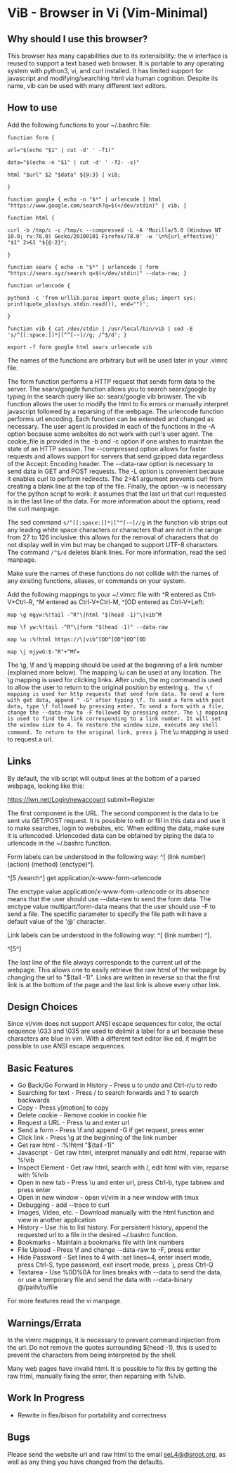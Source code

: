 ViB - Browser in Vi (Vim-Minimal)
=================================

Why should I use this browser?
------------------------------

This browser has many capabilities due to its extensibility: the vi interface is reused to support a text based web browser. It is portable to any operating system with python3, vi, and curl installed. It has limited support for javascript and modifying/searching html via human cognition. Despite its name, vib can be used with many different text editors.

How to use
----------

Add the following functions to your ~/.bashrc file:

	function form { 

	url="$(echo "$1" | cut -d' ' -f1)"

	data="$(echo -n "$1" | cut -d' ' -f2- -s)"

	html "$url" $2 "$data" ${@:3} | vib;

	}

	function google { echo -n "$*" | urlencode | html "https://www.google.com/search?q=$(</dev/stdin)" | vib; }

	function html { 

	curl -b /tmp/c -c /tmp/c --compressed -L -A 'Mozilla/5.0 (Windows NT 10.0; rv:78.0) Gecko/20100101 Firefox/78.0' -w '\n%{url_effective}' "$1" 2>&1 "${@:2}";

	}

	function searx { echo -n "$*" | urlencode | form "https://searx.xyz/search q=$(</dev/stdin)" --data-raw; }

	function urlencode { 

	python3 -c 'from urllib.parse import quote_plus; import sys; print(quote_plus(sys.stdin.read()), end="")'; 

	}

	function vib { cat /dev/stdin | /usr/local/bin/vib | sed -E 's/^[[:space:]]*|[^^[-~]//g; /^$/d'; }

	export -f form google html searx urlencode vib

The names of the functions are arbitrary but will be used later in your .vimrc file. 

The form function performs a HTTP request that sends form data to the server. The searx/google function allows you to search searx/google by typing in the search query like so: searx/google vib browser. The vib function allows the user to modify the html to fix errors or manually interpret javascript followed by a reparsing of the webpage. The urlencode function performs url encoding. Each function can be extended and changed as necessary. The user agent is provided in each of the functions in the -A option because some websites do not work with curl's user agent. The cookie_file is provided in the -b and -c option if one wishes to maintain the state of an HTTP session. The --compressed option allows for faster requests and allows support for servers that send gzipped data regardless of the Accept: Encoding header. The --data-raw option is necessary to send data in GET and POST requests. The -L option is convenient because it enables curl to perform redirects. The 2>&1 argument prevents curl from creating a blank line at the top of the file. Finally, the option -w is necessary for the python script to work: it assumes that the last url that curl requested is in the last line of the data. For more information about the options, read the curl manpage. 

The sed command `s/^[[:space:]]*|[^^[-~]//g` in the function vib strips out any leading white space characters or characters that are not in the range from 27 to 126 inclusive: this allows for the removal of characters that do not display well in vim but may be changed to support UTF-8 characters. The command `/^$/d` deletes blank lines. For more information, read the sed manpage. 

Make sure the names of these functions do not collide with the names of any existing functions, aliases, or commands on your system.

Add the following mappings to your ~/.vimrc file with ^R entered as Ctrl-V+Ctrl-R, ^M entered as Ctrl-V+Ctrl-M, ^[OD entered as Ctrl-V+Left:

	map \g mgyw:%!tail -^R"\|html "$(head -1)"\|vib^M

	map \f yw:%!tail -^R"\|form "$(head -1)" --data-raw

	map \u :%!html https://\|vib^[OD^[OD^[OD^[OD

	map \j mjywG:$-^R"+^Mf=

The \g, \f and \j mapping should be used at the beginning of a link number (explained more below). The mapping \u can be used at any location. The \g mapping is used for clicking links. After undo, the mg command is used to allow the user to return to the original position by entering `g. The \f mapping is used for http requests that send form data. To send a form with get data, append " -G" after typing \f. To send a form with post data, type \f followed by pressing enter. To send a form with a file, change the --data-raw to -F followed by pressing enter. The \j mapping is used to find the link corresponding to a link number. It will set the window size to 4. To restore the window size, execute any shell command. To return to the original link, press `j. The \u mapping is used to request a url.

Links
-----
By default, the vib script will output lines at the bottom of a parsed webpage, looking like this:

https://lwn.net/Login/newaccount submit=Register

The first component is the URL. The second component is the data to be sent via GET/POST request. It is possible to edit or fill in this data and use it to make searches, login to websites, etc. When editing the data, make sure it is urlencoded. Urlencoded data can be obtained by piping the data to urlencode in the ~/.bashrc function.

Form labels can be understood in the following way: ^[ (link number) (action) (method) (enctype)^].

^[5 /search^] get application/x-www-form-urlencode

The enctype value application/x-www-form-urlencode or its absence means that the user should use --data-raw to send the form data. The enctype value multipart/form-data means that the user should use -F to send a file. The specific parameter to specify the file path will have a default value of the '@' character. 

Link labels can be understood in the following way: ^[ (link number) ^].

^[5^]

The last line of the file always corresponds to the current url of the webpage. This allows one to easily retrieve the raw html of the webpage by changing the url to "$(tail -1)". Links are written in reverse so that the first link is at the bottom of the page and the last link is above every other link.

Design Choices
--------------
Since vi/vim does not support ANSI escape sequences for color, the octal sequence \033 and \035 are used to delimit a label for a url because these characters are blue in vim. With a different text editor like ed, it might be possible to use ANSI escape sequences.

Basic Features
--------------
- Go Back/Go Forward in History - Press u to undo and Ctrl-r/u to redo
- Searching for text - Press / to search forwards and ? to search backwards
- Copy - Press y[motion] to copy
- Delete cookie - Remove cookie in cookie file
- Request a URL - Press \u and enter url
- Send a form - Press \f and append -G if get request, press enter 
- Click link - Press \g at the beginning of the link number
- Get raw html - :%!html "$(tail -1)"
- Javascript - Get raw html, interpret manually and edit html, reparse with %!vib
- Inspect Element - Get raw html, search with /, edit html with vim, reparse with %!vib
- Open in new tab - Press \u and enter url, press Ctrl-b, type tabnew and press enter
- Open in new window - open vi/vim in a new window with tmux
- Debugging - add --trace to curl
- Images, Video, etc. - Download manually with the html function and view in another application
- History - Use :his to list history. For persistent history, append the requested url to a file in the desired ~/.bashrc function.
- Bookmarks - Maintain a bookmarks file with link numbers
- File Upload - Press \f and change --data-raw to -F, press enter
- Hide Password - Set lines to 4 with :set lines=4, enter insert mode, press Ctrl-S, type password, exit insert mode, press `j, press Ctrl-Q
- Textarea - Use %0D%0A for lines breaks with --data to send the data, or use a temporary file and send the data with --data-binary @/path/to/file

For more features read the vi manpage.

Warnings/Errata
---------------
In the vimrc mappings, it is necessary to prevent command injection from the url. Do not remove the quotes surrounding $(head -1), this is used to prevent the characters from being interpreted by the shell.

Many web pages have invalid html. It is possible to fix this by getting the raw html, manually fixing the error, then reparsing with %!vib.

Work In Progress
----------------
- Rewrite in flex/bison for portability and correctness

Bugs
----
Please send the website url and raw html to the email seL4@disroot.org, as well as any thing you have changed from the defaults.
